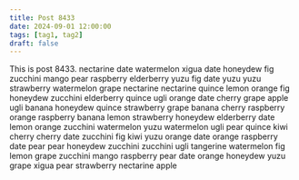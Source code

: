 ```yaml
---
title: Post 8433
date: 2024-09-01 12:00:00
tags: [tag1, tag2]
draft: false
---
```

This is post 8433.
nectarine
date
watermelon
xigua
date
honeydew
fig
zucchini
mango
pear
raspberry
elderberry
yuzu
fig
date
yuzu
yuzu
strawberry
watermelon
grape
nectarine
nectarine
quince
lemon
orange
fig
honeydew
zucchini
elderberry
quince
ugli
orange
date
cherry
grape
apple
ugli
banana
honeydew
quince
strawberry
grape
banana
cherry
raspberry
orange
raspberry
banana
lemon
strawberry
honeydew
elderberry
date
lemon
orange
zucchini
watermelon
yuzu
watermelon
ugli
pear
quince
kiwi
cherry
cherry
date
zucchini
fig
kiwi
yuzu
orange
date
orange
raspberry
date
pear
pear
honeydew
zucchini
zucchini
ugli
tangerine
watermelon
fig
lemon
grape
zucchini
mango
raspberry
pear
date
orange
honeydew
yuzu
grape
xigua
pear
strawberry
nectarine
apple
